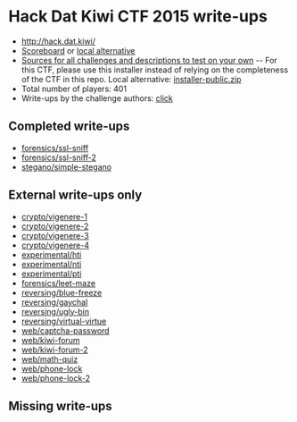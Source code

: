 # Hack Dat Kiwi CTF 2015 write-ups

* <http://hack.dat.kiwi/>
* [Scoreboard](http://hack.dat.kiwi/scoreboard) or [local alternative](./scoreboard)
* [Sources for all challenges and descriptions to test on your own](http://hack.dat.kiwi/static/installer-public.zip) -- For this CTF, please use this installer instead of relying on the completeness of the CTF in this repo. Local alternative: [installer-public.zip](./installer-public.zip)
* Total number of players: 401
* Write-ups by the challenge authors: [click](http://hack.dat.kiwi/writeup)

## Completed write-ups

* [forensics/ssl-sniff](forensics/ssl-sniff)
* [forensics/ssl-sniff-2](forensics/ssl-sniff-2)
* [stegano/simple-stegano](stegano/simple-stegano)

## External write-ups only

* [crypto/vigenere-1](crypto/vigenere-1)
* [crypto/vigenere-2](crypto/vigenere-2)
* [crypto/vigenere-3](crypto/vigenere-3)
* [crypto/vigenere-4](crypto/vigenere-4)
* [experimental/hti](experimental/hti)
* [experimental/nti](experimental/nti)
* [experimental/pti](experimental/pti)
* [forensics/leet-maze](forensics/leet-maze)
* [reversing/blue-freeze](reversing/blue-freeze)
* [reversing/gaychal](reversing/gaychal)
* [reversing/ugly-bin](reversing/ugly-bin)
* [reversing/virtual-virtue](reversing/virtual-virtue)
* [web/captcha-password](web/captcha-password)
* [web/kiwi-forum](web/kiwi-forum)
* [web/kiwi-forum-2](web/kiwi-forum-2)
* [web/math-quiz](web/math-quiz)
* [web/phone-lock](web/phone-lock)
* [web/phone-lock-2](web/phone-lock-2)

## Missing write-ups